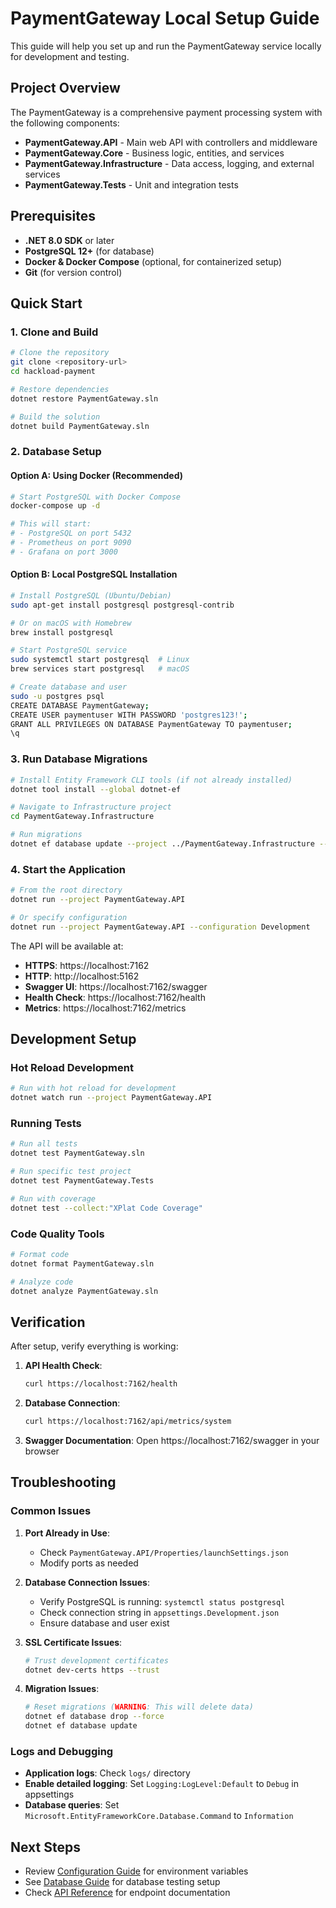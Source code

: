 # PaymentGateway Local Setup Guide

This guide will help you set up and run the PaymentGateway service locally for development and testing.

## Project Overview

The PaymentGateway is a comprehensive payment processing system with the following components:

- **PaymentGateway.API** - Main web API with controllers and middleware
- **PaymentGateway.Core** - Business logic, entities, and services
- **PaymentGateway.Infrastructure** - Data access, logging, and external services
- **PaymentGateway.Tests** - Unit and integration tests

## Prerequisites

- **.NET 8.0 SDK** or later
- **PostgreSQL 12+** (for database)
- **Docker & Docker Compose** (optional, for containerized setup)
- **Git** (for version control)

## Quick Start

### 1. Clone and Build

```bash
# Clone the repository
git clone <repository-url>
cd hackload-payment

# Restore dependencies
dotnet restore PaymentGateway.sln

# Build the solution
dotnet build PaymentGateway.sln
```

### 2. Database Setup

#### Option A: Using Docker (Recommended)
```bash
# Start PostgreSQL with Docker Compose
docker-compose up -d

# This will start:
# - PostgreSQL on port 5432
# - Prometheus on port 9090 
# - Grafana on port 3000
```

#### Option B: Local PostgreSQL Installation
```bash
# Install PostgreSQL (Ubuntu/Debian)
sudo apt-get install postgresql postgresql-contrib

# Or on macOS with Homebrew
brew install postgresql

# Start PostgreSQL service
sudo systemctl start postgresql  # Linux
brew services start postgresql   # macOS

# Create database and user
sudo -u postgres psql
CREATE DATABASE PaymentGateway;
CREATE USER paymentuser WITH PASSWORD 'postgres123!';
GRANT ALL PRIVILEGES ON DATABASE PaymentGateway TO paymentuser;
\q
```

### 3. Run Database Migrations

```bash
# Install Entity Framework CLI tools (if not already installed)
dotnet tool install --global dotnet-ef

# Navigate to Infrastructure project
cd PaymentGateway.Infrastructure

# Run migrations
dotnet ef database update --project ../PaymentGateway.Infrastructure --startup-project ../PaymentGateway.API
```

### 4. Start the Application

```bash
# From the root directory
dotnet run --project PaymentGateway.API

# Or specify configuration
dotnet run --project PaymentGateway.API --configuration Development
```

The API will be available at:
- **HTTPS**: https://localhost:7162
- **HTTP**: http://localhost:5162
- **Swagger UI**: https://localhost:7162/swagger
- **Health Check**: https://localhost:7162/health
- **Metrics**: https://localhost:7162/metrics

## Development Setup

### Hot Reload Development
```bash
# Run with hot reload for development
dotnet watch run --project PaymentGateway.API
```

### Running Tests
```bash
# Run all tests
dotnet test PaymentGateway.sln

# Run specific test project
dotnet test PaymentGateway.Tests

# Run with coverage
dotnet test --collect:"XPlat Code Coverage"
```

### Code Quality Tools
```bash
# Format code
dotnet format PaymentGateway.sln

# Analyze code
dotnet analyze PaymentGateway.sln
```

## Verification

After setup, verify everything is working:

1. **API Health Check**:
   ```bash
   curl https://localhost:7162/health
   ```

2. **Database Connection**:
   ```bash
   curl https://localhost:7162/api/metrics/system
   ```

3. **Swagger Documentation**:
   Open https://localhost:7162/swagger in your browser

## Troubleshooting

### Common Issues

1. **Port Already in Use**:
   - Check `PaymentGateway.API/Properties/launchSettings.json`
   - Modify ports as needed

2. **Database Connection Issues**:
   - Verify PostgreSQL is running: `systemctl status postgresql`
   - Check connection string in `appsettings.Development.json`
   - Ensure database and user exist

3. **SSL Certificate Issues**:
   ```bash
   # Trust development certificates
   dotnet dev-certs https --trust
   ```

4. **Migration Issues**:
   ```bash
   # Reset migrations (WARNING: This will delete data)
   dotnet ef database drop --force
   dotnet ef database update
   ```

### Logs and Debugging

- **Application logs**: Check `logs/` directory
- **Enable detailed logging**: Set `Logging:LogLevel:Default` to `Debug` in appsettings
- **Database queries**: Set `Microsoft.EntityFrameworkCore.Database.Command` to `Information`

## Next Steps

- Review [Configuration Guide](configuration-guide.md) for environment variables
- See [Database Guide](database-guide.md) for database testing setup
- Check [API Reference](api-reference.md) for endpoint documentation